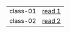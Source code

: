 | |  |
| ----------- | ----------- |
| class-01      | [read 1](https://medo199329.github.io/reading-notes-vs/)       |
| class-02  | [read 2]()        |


